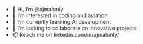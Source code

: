 - 👋 Hi, I’m @ajmalonly
- 👀 I’m interested in coding and aviation
- 🌱 I’m currently learning AI development
- 💞️ I’m looking to collaborate on innovative projects
- 📫 Reach me on linkedin.com/in/ajmalonly/

